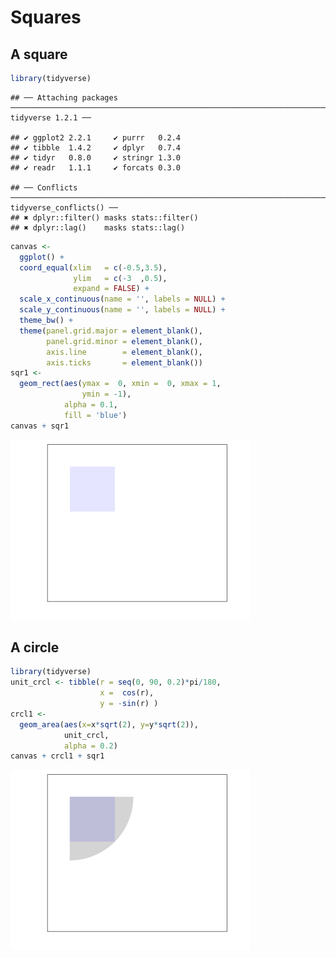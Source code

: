 Squares
================

A square
--------

``` r
library(tidyverse)
```

    ## ── Attaching packages ──────────────────────────────────────────────────────────────────────────────────────────── tidyverse 1.2.1 ──

    ## ✔ ggplot2 2.2.1     ✔ purrr   0.2.4
    ## ✔ tibble  1.4.2     ✔ dplyr   0.7.4
    ## ✔ tidyr   0.8.0     ✔ stringr 1.3.0
    ## ✔ readr   1.1.1     ✔ forcats 0.3.0

    ## ── Conflicts ─────────────────────────────────────────────────────────────────────────────────────────────── tidyverse_conflicts() ──
    ## ✖ dplyr::filter() masks stats::filter()
    ## ✖ dplyr::lag()    masks stats::lag()

``` r
canvas <-
  ggplot() +
  coord_equal(xlim   = c(-0.5,3.5),
              ylim   = c(-3  ,0.5),
              expand = FALSE) +
  scale_x_continuous(name = '', labels = NULL) +
  scale_y_continuous(name = '', labels = NULL) +
  theme_bw() +
  theme(panel.grid.major = element_blank(),
        panel.grid.minor = element_blank(),
        axis.line        = element_blank(),
        axis.ticks       = element_blank()) 
sqr1 <-  
  geom_rect(aes(ymax =  0, xmin =  0, xmax = 1, 
                ymin = -1),
            alpha = 0.1,
            fill = 'blue')
canvas + sqr1
```

![](SQUARES_files/figure-markdown_github/square-1-1.png)

A circle
--------

``` r
library(tidyverse)
unit_crcl <- tibble(r = seq(0, 90, 0.2)*pi/180,
                    x =  cos(r),
                    y = -sin(r) )
crcl1 <-  
  geom_area(aes(x=x*sqrt(2), y=y*sqrt(2)), 
            unit_crcl,
            alpha = 0.2)
canvas + crcl1 + sqr1
```

![](SQUARES_files/figure-markdown_github/circle-1-1.png)
